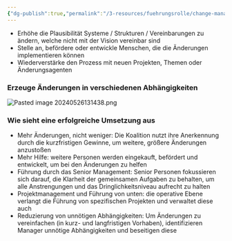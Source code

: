 ```yaml
---
{"dg-publish":true,"permalink":"/3-resources/fuehrungsrolle/change-management/change-management-nach-kotter/gewinne-konsolidieren-und-mehr-aenderungen-produzieren/","created":"2024-06-23T19:53:52.047+02:00","updated":"2024-05-27T08:20:58.722+02:00"}
---
```



- Erhöhe die Plausibilität Systeme / Strukturen / Vereinbarungen zu ändern, welche nicht mit der Vision vereinbar sind
- Stelle an, befördere oder entwickle Menschen, die die Änderungen implementieren können
- Wiederverstärke den Prozess mit neuen Projekten, Themen oder Änderungsagenten

### Erzeuge Änderungen in verschiedenen Abhängigkeiten

![Pasted image 20240526131438.png](/img/user/4%20Archive/Assets/Pasted%20image%2020240526131438.png)


### Wie sieht eine erfolgreiche Umsetzung aus

- Mehr Änderungen, nicht weniger: Die Koalition nutzt ihre Anerkennung durch die kurzfristigen Gewinne, um weitere, größere Änderungen anzustoßen
- Mehr Hilfe: weitere Personen werden eingekauft, befördert und entwickelt, um bei den Änderungen zu helfen
- Führung durch das Senior Management: Senior Personen fokussieren sich darauf, die Klarheit der gemeinsamen Aufgaben zu behalten, um alle Anstrengungen und das Dringlichkeitsniveau aufrecht zu halten
- Projektmanagement und Führung von unten: die operative Ebene verlangt die Führung von spezifischen Projekten und verwaltet diese auch
- Reduzierung von unnötigen Abhängigkeiten: Um Änderungen zu vereinfachen (in kurz- und langfristigen Vorhaben), identifizieren Manager unnötige Abhängigkeiten und beseitigen diese